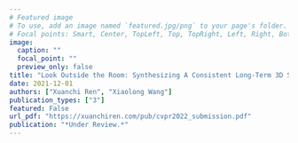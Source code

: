 ```yaml
---
# Featured image
# To use, add an image named `featured.jpg/png` to your page's folder.
# Focal points: Smart, Center, TopLeft, Top, TopRight, Left, Right, BottomLeft, Bottom, BottomRight.
image:
  caption: ""
  focal_point: ""
  preview_only: false
title: "Look Outside the Room: Synthesizing A Consistent Long-Term 3D Scene Video from A Single Image"
date: 2021-12-01
authors: ["Xuanchi Ren", "Xiaolong Wang"]
publication_types: ["3"]
featured: False
url_pdf: "https://xuanchiren.com/pub/cvpr2022_submission.pdf"
publication: "*Under Review.*"
---
```

